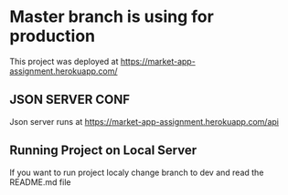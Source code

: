# Master branch is using for production

This project was deployed at https://market-app-assignment.herokuapp.com/

## JSON SERVER CONF

Json server runs at https://market-app-assignment.herokuapp.com/api

## Running Project on Local Server

If you want to run project localy change branch to dev and read the README.md file
